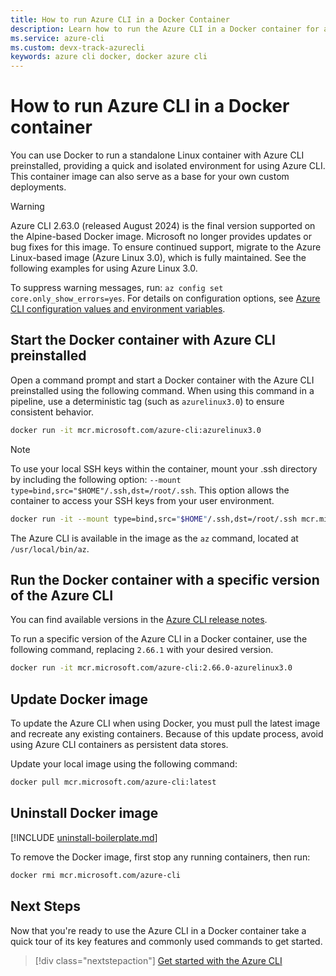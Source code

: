 ```yaml
---
title: How to run Azure CLI in a Docker Container
description: Learn how to run the Azure CLI in a Docker container for a fast, isolated setup. Use Docker to simplify Azure CLI usage in any environment.
ms.service: azure-cli
ms.custom: devx-track-azurecli
keywords: azure cli docker, docker azure cli
---
```


# How to run Azure CLI in a Docker container

You can use Docker to run a standalone Linux container with Azure CLI preinstalled, providing a
quick and isolated environment for using Azure CLI. This container image can also serve as a base
for your own custom deployments.

> [!WARNING]
> Azure CLI 2.63.0 (released August 2024) is the final version supported on the Alpine-based Docker
> image. Microsoft no longer provides updates or bug fixes for this image. To ensure continued
> support, migrate to the Azure Linux-based image (Azure Linux 3.0), which is fully maintained. See
> the following examples for using Azure Linux 3.0.
>
> To suppress warning messages, run: `az config set core.only_show_errors=yes`. For details on
> configuration options, see [Azure CLI configuration values and environment variables][01].

## Start the Docker container with Azure CLI preinstalled

Open a command prompt and start a Docker container with the Azure CLI preinstalled using the
following command. When using this command in a pipeline, use a deterministic tag (such as
`azurelinux3.0`) to ensure consistent behavior.

```bash
docker run -it mcr.microsoft.com/azure-cli:azurelinux3.0
```

> [!NOTE]
> To use your local SSH keys within the container, mount your .ssh directory by including the
> following option: `--mount type=bind,src="$HOME"/.ssh,dst=/root/.ssh`. This option allows the
> container to access your SSH keys from your user environment.
>
> ```bash
> docker run -it --mount type=bind,src="$HOME"/.ssh,dst=/root/.ssh mcr.microsoft.com/azure-cli:azurelinux3.0
> ```

The Azure CLI is available in the image as the `az` command, located at `/usr/local/bin/az`.

## Run the Docker container with a specific version of the Azure CLI

You can find available versions in the [Azure CLI release notes][02].

To run a specific version of the Azure CLI in a Docker container, use the following command,
replacing `2.66.1` with your desired version.

```bash
docker run -it mcr.microsoft.com/azure-cli:2.66.0-azurelinux3.0
```

## Update Docker image

To update the Azure CLI when using Docker, you must pull the latest image and recreate any existing
containers. Because of this update process, avoid using Azure CLI containers as persistent data
stores.

Update your local image using the following command:

```bash
docker pull mcr.microsoft.com/azure-cli:latest
```

## Uninstall Docker image

[!INCLUDE [uninstall-boilerplate.md](includes/uninstall-boilerplate.md)]

To remove the Docker image, first stop any running containers, then run:

```bash
docker rmi mcr.microsoft.com/azure-cli
```

## Next Steps

Now that you're ready to use the Azure CLI in a Docker container take a quick tour of its key
features and commonly used commands to get started.

> [!div class="nextstepaction"]
> [Get started with the Azure CLI][03]

<!-- link references -->

[01]: ./azure-cli-configuration.md#cli-configuration-values-and-environment-variables
[02]: ./release-notes-azure-cli.md
[03]: get-started-with-azure-cli.md
